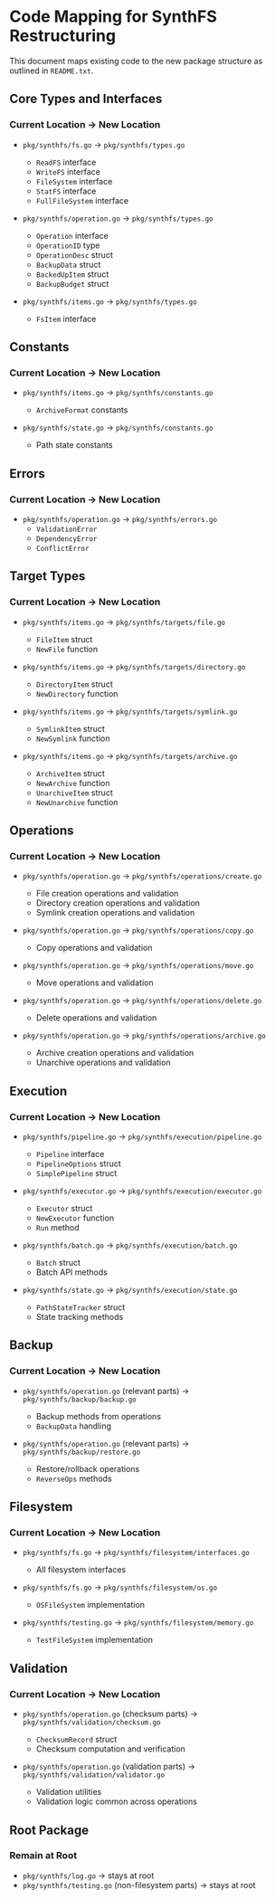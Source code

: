 # Code Mapping for SynthFS Restructuring

This document maps existing code to the new package structure as outlined in `README.txt`.

## Core Types and Interfaces

### Current Location -> New Location

- `pkg/synthfs/fs.go` -> `pkg/synthfs/types.go`
  - `ReadFS` interface
  - `WriteFS` interface
  - `FileSystem` interface
  - `StatFS` interface
  - `FullFileSystem` interface

- `pkg/synthfs/operation.go` -> `pkg/synthfs/types.go`
  - `Operation` interface
  - `OperationID` type
  - `OperationDesc` struct
  - `BackupData` struct
  - `BackedUpItem` struct
  - `BackupBudget` struct

- `pkg/synthfs/items.go` -> `pkg/synthfs/types.go`
  - `FsItem` interface

## Constants

### Current Location -> New Location

- `pkg/synthfs/items.go` -> `pkg/synthfs/constants.go`
  - `ArchiveFormat` constants

- `pkg/synthfs/state.go` -> `pkg/synthfs/constants.go`
  - Path state constants

## Errors

### Current Location -> New Location

- `pkg/synthfs/operation.go` -> `pkg/synthfs/errors.go`
  - `ValidationError`
  - `DependencyError`
  - `ConflictError`

## Target Types

### Current Location -> New Location

- `pkg/synthfs/items.go` -> `pkg/synthfs/targets/file.go`
  - `FileItem` struct
  - `NewFile` function

- `pkg/synthfs/items.go` -> `pkg/synthfs/targets/directory.go`
  - `DirectoryItem` struct
  - `NewDirectory` function

- `pkg/synthfs/items.go` -> `pkg/synthfs/targets/symlink.go`
  - `SymlinkItem` struct
  - `NewSymlink` function

- `pkg/synthfs/items.go` -> `pkg/synthfs/targets/archive.go`
  - `ArchiveItem` struct
  - `NewArchive` function
  - `UnarchiveItem` struct
  - `NewUnarchive` function

## Operations

### Current Location -> New Location

- `pkg/synthfs/operation.go` -> `pkg/synthfs/operations/create.go`
  - File creation operations and validation
  - Directory creation operations and validation
  - Symlink creation operations and validation

- `pkg/synthfs/operation.go` -> `pkg/synthfs/operations/copy.go`
  - Copy operations and validation

- `pkg/synthfs/operation.go` -> `pkg/synthfs/operations/move.go`
  - Move operations and validation

- `pkg/synthfs/operation.go` -> `pkg/synthfs/operations/delete.go`
  - Delete operations and validation

- `pkg/synthfs/operation.go` -> `pkg/synthfs/operations/archive.go`
  - Archive creation operations and validation
  - Unarchive operations and validation

## Execution

### Current Location -> New Location

- `pkg/synthfs/pipeline.go` -> `pkg/synthfs/execution/pipeline.go`
  - `Pipeline` interface
  - `PipelineOptions` struct
  - `SimplePipeline` struct

- `pkg/synthfs/executor.go` -> `pkg/synthfs/execution/executor.go`
  - `Executor` struct
  - `NewExecutor` function
  - `Run` method

- `pkg/synthfs/batch.go` -> `pkg/synthfs/execution/batch.go`
  - `Batch` struct
  - Batch API methods

- `pkg/synthfs/state.go` -> `pkg/synthfs/execution/state.go`
  - `PathStateTracker` struct
  - State tracking methods

## Backup

### Current Location -> New Location

- `pkg/synthfs/operation.go` (relevant parts) -> `pkg/synthfs/backup/backup.go`
  - Backup methods from operations
  - `BackupData` handling

- `pkg/synthfs/operation.go` (relevant parts) -> `pkg/synthfs/backup/restore.go`
  - Restore/rollback operations
  - `ReverseOps` methods

## Filesystem

### Current Location -> New Location

- `pkg/synthfs/fs.go` -> `pkg/synthfs/filesystem/interfaces.go`
  - All filesystem interfaces

- `pkg/synthfs/fs.go` -> `pkg/synthfs/filesystem/os.go`
  - `OSFileSystem` implementation

- `pkg/synthfs/testing.go` -> `pkg/synthfs/filesystem/memory.go`
  - `TestFileSystem` implementation

## Validation

### Current Location -> New Location

- `pkg/synthfs/operation.go` (checksum parts) -> `pkg/synthfs/validation/checksum.go`
  - `ChecksumRecord` struct
  - Checksum computation and verification

- `pkg/synthfs/operation.go` (validation parts) -> `pkg/synthfs/validation/validator.go`
  - Validation utilities
  - Validation logic common across operations

## Root Package

### Remain at Root

- `pkg/synthfs/log.go` -> stays at root
- `pkg/synthfs/testing.go` (non-filesystem parts) -> stays at root
